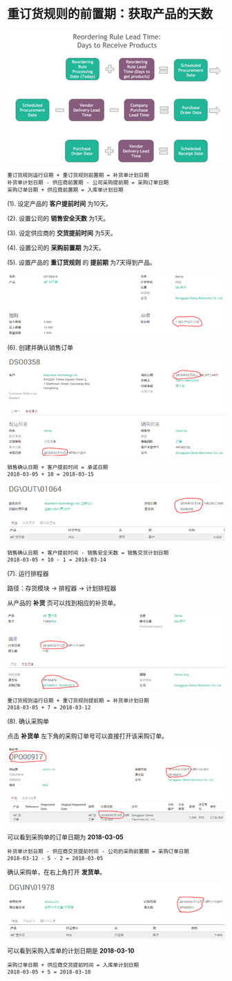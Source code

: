 # 重订货规则的前置期：获取产品的天数

![获取产品的天数](_images/reordering_rules_lead_time_Days_to_get_products.PNG)

```
重订货规则运行日期 + 重订货规则前置期 = 补货单计划日期
补货单计划日期 - 供应商前置期 - 公司采购提前期 = 采购订单日期
采购订单日期 + 供应商前置期 = 入库单计划日期
```

(1). 设定产品的 **客户提前时间** 为10天。

(2). 设置公司的 **销售安全天数** 为1天。

(3). 设定供应商的 **交货提前时间** 为5天。

(4). 设置公司的 **采购前置期** 为2天。

(5). 设置产品的 **重订货规则** 的 **提前期** 为7天得到产品。

![设定获取产品的天数](_images/reordering_rules_lead_time_Days_to_get_products1.PNG)

(6). 创建并确认销售订单

![销售确认及承诺日期](_images/reordering_rules_lead_time_Days_to_get_products2.PNG)

```
销售确认日期 + 客户提前时间 = 承诺日期
2018-03-05 + 10 = 2018-03-15
```
![销售交货日期](_images/reordering_rules_lead_time_Days_to_get_products3.PNG)

```
销售确认日期 + 客户提前时间 - 销售安全天数 = 销售交货计划日期
2018-03-05 + 10 - 1 = 2018-03-14
```

(7). 运行排程器

路径：存货模块 -> 排程器 -> 计划排程器

从产品的 **补货** 页可以找到相应的补货单。

![补货单](_images/reordering_rules_lead_time_Days_to_get_products4.PNG)

```
重订货规则运行日期 + 重订货规则提前期 = 补货单计划日期
2018-03-05 + 7 = 2018-03-12
```

(8). 确认采购单

点击 **补货单** 左下角的采购订单号可以直接打开该采购订单。

![确认采购订单](_images/reordering_rules_lead_time_Days_to_get_products5.PNG)

可以看到采购单的订单日期为 **2018-03-05**

```
补货单计划日期 - 供应商交货提前时间 - 公司的采购前置期 = 采购订单日期
2018-03-12 - 5 - 2 = 2018-03-05
```
确认采购单，在右上角打开 **发货单**。

![采购入库单](_images/reordering_rules_lead_time_Days_to_get_products6.PNG)

可以看到采购入库单的计划日期是 **2018-03-10**

```
采购订单日期 + 供应商交货提前时间 = 入库单计划日期
2018-03-05 + 5 = 2018-03-10
```
